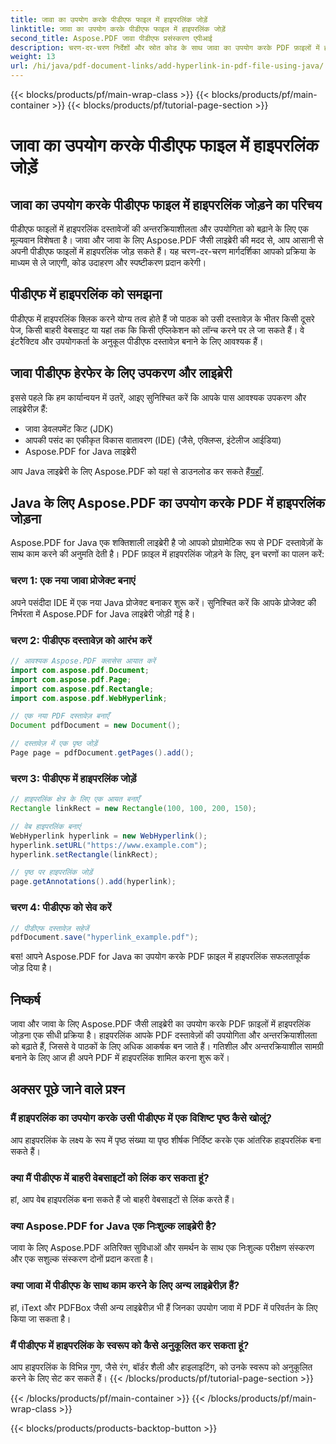 ```yaml
---
title: जावा का उपयोग करके पीडीएफ फाइल में हाइपरलिंक जोड़ें
linktitle: जावा का उपयोग करके पीडीएफ फाइल में हाइपरलिंक जोड़ें
second_title: Aspose.PDF जावा पीडीएफ प्रसंस्करण एपीआई
description: चरण-दर-चरण निर्देशों और स्रोत कोड के साथ जावा का उपयोग करके PDF फ़ाइलों में हाइपरलिंक जोड़ना सीखें। अपने PDF दस्तावेज़ों को अन्तरक्रियाशीलता के साथ बेहतर बनाएँ।
weight: 13
url: /hi/java/pdf-document-links/add-hyperlink-in-pdf-file-using-java/
---
```


{{< blocks/products/pf/main-wrap-class >}}
{{< blocks/products/pf/main-container >}}
{{< blocks/products/pf/tutorial-page-section >}}

# जावा का उपयोग करके पीडीएफ फाइल में हाइपरलिंक जोड़ें


## जावा का उपयोग करके पीडीएफ फाइल में हाइपरलिंक जोड़ने का परिचय

पीडीएफ फाइलों में हाइपरलिंक दस्तावेजों की अन्तरक्रियाशीलता और उपयोगिता को बढ़ाने के लिए एक मूल्यवान विशेषता है। जावा और जावा के लिए Aspose.PDF जैसी लाइब्रेरी की मदद से, आप आसानी से अपनी पीडीएफ फाइलों में हाइपरलिंक जोड़ सकते हैं। यह चरण-दर-चरण मार्गदर्शिका आपको प्रक्रिया के माध्यम से ले जाएगी, कोड उदाहरण और स्पष्टीकरण प्रदान करेगी।

## पीडीएफ में हाइपरलिंक को समझना

पीडीएफ में हाइपरलिंक क्लिक करने योग्य तत्व होते हैं जो पाठक को उसी दस्तावेज़ के भीतर किसी दूसरे पेज, किसी बाहरी वेबसाइट या यहां तक कि किसी एप्लिकेशन को लॉन्च करने पर ले जा सकते हैं। वे इंटरैक्टिव और उपयोगकर्ता के अनुकूल पीडीएफ दस्तावेज़ बनाने के लिए आवश्यक हैं।

## जावा पीडीएफ हेरफेर के लिए उपकरण और लाइब्रेरी

इससे पहले कि हम कार्यान्वयन में उतरें, आइए सुनिश्चित करें कि आपके पास आवश्यक उपकरण और लाइब्रेरीज़ हैं:

- जावा डेवलपमेंट किट (JDK)
- आपकी पसंद का एकीकृत विकास वातावरण (IDE) (जैसे, एक्लिप्स, इंटेलीज आईडिया)
- Aspose.PDF for Java लाइब्रेरी

 आप Java लाइब्रेरी के लिए Aspose.PDF को यहां से डाउनलोड कर सकते हैं[यहाँ](https://releases.aspose.com/pdf/java/).

## Java के लिए Aspose.PDF का उपयोग करके PDF में हाइपरलिंक जोड़ना

Aspose.PDF for Java एक शक्तिशाली लाइब्रेरी है जो आपको प्रोग्रामेटिक रूप से PDF दस्तावेज़ों के साथ काम करने की अनुमति देती है। PDF फ़ाइल में हाइपरलिंक जोड़ने के लिए, इन चरणों का पालन करें:

### चरण 1: एक नया जावा प्रोजेक्ट बनाएं

अपने पसंदीदा IDE में एक नया Java प्रोजेक्ट बनाकर शुरू करें। सुनिश्चित करें कि आपके प्रोजेक्ट की निर्भरता में Aspose.PDF for Java लाइब्रेरी जोड़ी गई है।

### चरण 2: पीडीएफ दस्तावेज़ को आरंभ करें

```java
// आवश्यक Aspose.PDF क्लासेस आयात करें
import com.aspose.pdf.Document;
import com.aspose.pdf.Page;
import com.aspose.pdf.Rectangle;
import com.aspose.pdf.WebHyperlink;

// एक नया PDF दस्तावेज़ बनाएँ
Document pdfDocument = new Document();

// दस्तावेज़ में एक पृष्ठ जोड़ें
Page page = pdfDocument.getPages().add();
```

### चरण 3: पीडीएफ में हाइपरलिंक जोड़ें

```java
// हाइपरलिंक क्षेत्र के लिए एक आयत बनाएँ
Rectangle linkRect = new Rectangle(100, 100, 200, 150);

// वेब हाइपरलिंक बनाएं
WebHyperlink hyperlink = new WebHyperlink();
hyperlink.setURL("https://www.example.com");
hyperlink.setRectangle(linkRect);

// पृष्ठ पर हाइपरलिंक जोड़ें
page.getAnnotations().add(hyperlink);
```

### चरण 4: पीडीएफ को सेव करें

```java
// पीडीएफ दस्तावेज़ सहेजें
pdfDocument.save("hyperlink_example.pdf");
```

बस! आपने Aspose.PDF for Java का उपयोग करके PDF फ़ाइल में हाइपरलिंक सफलतापूर्वक जोड़ दिया है।

## निष्कर्ष

जावा और जावा के लिए Aspose.PDF जैसी लाइब्रेरी का उपयोग करके PDF फ़ाइलों में हाइपरलिंक जोड़ना एक सीधी प्रक्रिया है। हाइपरलिंक आपके PDF दस्तावेज़ों की उपयोगिता और अन्तरक्रियाशीलता को बढ़ाते हैं, जिससे वे पाठकों के लिए अधिक आकर्षक बन जाते हैं। गतिशील और अन्तरक्रियाशील सामग्री बनाने के लिए आज ही अपने PDF में हाइपरलिंक शामिल करना शुरू करें।

## अक्सर पूछे जाने वाले प्रश्न

### मैं हाइपरलिंक का उपयोग करके उसी पीडीएफ में एक विशिष्ट पृष्ठ कैसे खोलूं?

आप हाइपरलिंक के लक्ष्य के रूप में पृष्ठ संख्या या पृष्ठ शीर्षक निर्दिष्ट करके एक आंतरिक हाइपरलिंक बना सकते हैं।

### क्या मैं पीडीएफ में बाहरी वेबसाइटों को लिंक कर सकता हूं?

हां, आप वेब हाइपरलिंक बना सकते हैं जो बाहरी वेबसाइटों से लिंक करते हैं।

### क्या Aspose.PDF for Java एक निःशुल्क लाइब्रेरी है?

जावा के लिए Aspose.PDF अतिरिक्त सुविधाओं और समर्थन के साथ एक निःशुल्क परीक्षण संस्करण और एक सशुल्क संस्करण दोनों प्रदान करता है।

### क्या जावा में पीडीएफ के साथ काम करने के लिए अन्य लाइब्रेरीज़ हैं?

हां, iText और PDFBox जैसी अन्य लाइब्रेरीज़ भी हैं जिनका उपयोग जावा में PDF में परिवर्तन के लिए किया जा सकता है।

### मैं पीडीएफ में हाइपरलिंक के स्वरूप को कैसे अनुकूलित कर सकता हूं?

आप हाइपरलिंक के विभिन्न गुण, जैसे रंग, बॉर्डर शैली और हाइलाइटिंग, को उनके स्वरूप को अनुकूलित करने के लिए सेट कर सकते हैं।
{{< /blocks/products/pf/tutorial-page-section >}}

{{< /blocks/products/pf/main-container >}}
{{< /blocks/products/pf/main-wrap-class >}}

{{< blocks/products/products-backtop-button >}}

